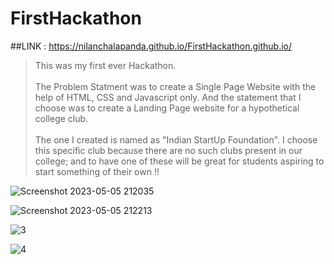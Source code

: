# FirstHackathon

##LINK : https://nilanchalapanda.github.io/FirstHackathon.github.io/

> This was my first ever Hackathon. <br><br>
> The Problem Statment was to create a Single Page Website with the help of HTML, CSS and Javascript only. And the statement that I choose was to create a Landing Page website for a hypothetical college club. <br><br>
> The one I created is named as "Indian StartUp Foundation". I choose this specific club because there are no such clubs present in our college; and to have one of these will be great for students aspiring to start something of their own !!

![Screenshot 2023-05-05 212035](https://user-images.githubusercontent.com/110488337/236506574-cdc1d4fd-61c9-4419-b2bf-a935468463d7.png)

![Screenshot 2023-05-05 212213](https://user-images.githubusercontent.com/110488337/236506893-54d913cc-88f7-4771-b9c5-1ff7d803a4b8.png)

![3](https://user-images.githubusercontent.com/110488337/236507165-21cc3b02-4898-4b90-a2a6-8d57ef3d52ca.png)

![4](https://user-images.githubusercontent.com/110488337/236507205-ea4c9a8b-dad5-4643-b290-900e22227e06.png)

